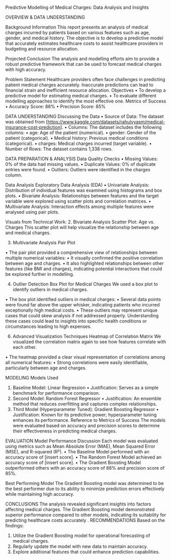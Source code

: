 Predictive Modelling of Medical Charges: Data Analysis and Insights

OVERVIEW & DATA UNDERSTANDING

Background Information
This report presents an analysis of medical charges incurred by patients based on various features such as age, gender, and medical history. The objective is to develop a predictive model that accurately estimates healthcare costs to assist healthcare providers in budgeting and resource allocation.

Projected Conclusion
The analysis and modelling efforts aim to provide a robust predictive framework that can be used to forecast medical charges with high accuracy.

Problem Statement
Healthcare providers often face challenges in predicting patient medical charges accurately. Inaccurate predictions can lead to financial strain and inefficient resource allocation.
Objectives
•	To develop a predictive model for estimating medical charges.
•	To evaluate different modelling approaches to identify the most effective one.
Metrics of Success
•	Accuracy Score: 88%
•	Precision Score: 85%

DATA UNDERSTANDING
Discussing the Data
•	Source of Data: The dataset was obtained from [https://www.kaggle.com/datasets/rahulvyasm/medical-insurance-cost-prediction].
•	Columns: The dataset includes the following columns:
•	age: Age of the patient (numerical).
•	gender: Gender of the patient (categorical).
•	Medical history: Previous medical conditions (categorical).
•	charges: Medical charges incurred (target variable).
•	Number of Rows: The dataset contains 1,338 rows.


DATA PREPARATION & ANALYSIS
Data Quality Checks
•	Missing Values: 0% of the data had missing values.
•	Duplicate Values: 0% of duplicate entries were found.
•	Outliers: Outliers were identified in the charges column.

Data Analysis
Exploratory Data Analysis (EDA)
•	Univariate Analysis: Distribution of individual features was examined using histograms and box plots.
•	Bivariate Analysis: Relationships between features and the target variable were explored using scatter plots and correlation matrices.
•	Multivariate Analysis: Interaction effects among multiple features were analysed using pair plots.











Visuals from Technical Work:
2. Bivariate Analysis
Scatter Plot: Age vs. Charges
This scatter plot will help visualize the relationship between age and medical charges.
 



















3. Multivariate Analysis
Pair Plot
 
•	The pair plot provided a comprehensive view of relationships between multiple numerical variables:
•	It visually confirmed the positive correlation between age and charges.
•	It also highlighted relationships between other features (like BMI and charges), indicating potential interactions that could be explored further in modelling.




4. Outlier Detection
Box Plot for Medical Charges
We used a box plot to identify outliers in medical charges.
 
•	The box plot identified outliers in medical charges:
•	Several data points were found far above the upper whisker, indicating patients who incurred exceptionally high medical costs.
•	These outliers may represent unique cases that could skew analysis if not addressed properly. Understanding these cases could lead to insights into specific health conditions or circumstances leading to high expenses.






6. Advanced Visualization Techniques
Heatmap of Correlation Matrix
We visualized the correlation matrix again to see how features correlate with each other.
 
•	The heatmap provided a clear visual representation of correlations among all numerical features:
•	Strong correlations were easily identifiable, particularly between age and charges.


MODELING
Models Used
1.	Baseline Model: Linear Regression
•	Justification: Serves as a simple benchmark for performance comparison.
2.	Second Model: Random Forest Regressor
•	Justification: An ensemble method that reduces overfitting and captures complex relationships.
3.	Third Model (Hyperparameter Tuned): Gradient Boosting Regressor
•	Justification: Known for its predictive power; hyperparameter tuning enhances its performance.
Reference to Metrics of Success
The models were evaluated based on accuracy and precision scores to determine their effectiveness in predicting medical charges.

EVALUATION
Model Performance Discussion
Each model was evaluated using metrics such as Mean Absolute Error (MAE), Mean Squared Error (MSE), and R-squared (R²).
•	The Baseline Model performed with an accuracy score of [insert score].
•	The Random Forest Model achieved an accuracy score of [insert score].
•	The Gradient Boosting Model outperformed others with an accuracy score of 88% and precision score of 85%.

Best Performing Model
The Gradient Boosting model was determined to be the best performer due to its ability to minimize prediction errors effectively while maintaining high accuracy.

CONCLUSIONS
The analysis revealed significant insights into factors affecting medical charges. The Gradient Boosting model demonstrated superior performance compared to other models, indicating its suitability for predicting healthcare costs accurately
.
RECOMMENDATIONS
Based on the findings:
1.	Utilize the Gradient Boosting model for operational forecasting of medical charges.
2.	Regularly update the model with new data to maintain accuracy.
3.	Explore additional features that could enhance prediction capabilities.

